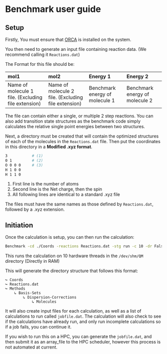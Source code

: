# Benchmark user guide


## Setup

Firstly, You must ensure that [ORCA](https://orcaforum.kofo.mpg.de/app.php/portal) is installed on the system.

You then need to generate an input file containing reaction data. (We recommend calling it `Reactions.dat`)

The Format for this file should be:

| mol1 | mol2 | Energy 1 | Energy 2 |
| :--- | :--- | :------- | :------- |
| Name of  molecule 1 file. (Excluding file extension) | Name of  molecule 2 file. (Excluding file extension)| Benchmark energy of molecule 1 | Benchmark energy of molecule 2 |

The file can contain either a single, or multiple 2 step reactions. You can also add transition state structures as the benchmark code simply calculates the relative single point energies between two structures. 

Next, a directory must be created that will contain the optimized structures of each of the molecules in the `Reactions.dat` file. Then put the coordinates in this directory in a __Modified .xyz format__. 

``` sh title="Modified Water.xyz file"
3           # (1)
0 1         # (2)
O 0 0 0     # (3)
H 1 0 0
H 1 1 0
```

1. First line is the number of atoms
2. Second line is the Net charge, then the spin
3. All following lines are identical to a standard .xyz file

The files must have the same names as those defined by `Reactions.dat`, followed by a .xyz extension.

## Initiation

Once the calculation is setup, you can then run the calculation:

``` sh
Benchmark -cd ./Coords -reactions Reactions.dat -stg run -c 10 -dr False
```
This runs the calculation on 10 hardware threads in the `/dev/shm/QM` directory (Directly in RAM)

This will generate the directory structure that follows this format:

    ↪ Coords
    ↪ Reactions.dat
    ↪ Methods
        ↳ Basis-Sets
            ↳ Dispersion-Corrections
                ↳ Molecules
                    

It will also create input files for each calculation, as well as a list of calculations to run called `jobfile.dat`. The calculation will also check to see if the calculations have already run, and only run incomplete calculations so if a job fails, you can continue it.

If you wish to run this on a HPC, you can generate the `jobfile.dat`, and then submit it as an array_file to the HPC scheduler, however this process is not automated at current. 

